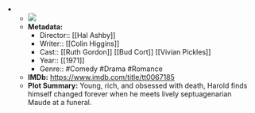 - 
    - ![](https://m.media-amazon.com/images/M/MV5BY2M5Mzg3NjctZTlkNy00MTU0LWFlYTQtY2E2Y2M4NjNiNzllXkEyXkFqcGdeQXVyMTAwMzUyOTc@._V1_SX300.jpg)  
    - **Metadata:**
        - Director:: [[Hal Ashby]]
        - Writer:: [[Colin Higgins]]
        - Cast:: [[Ruth Gordon]] [[Bud Cort]] [[Vivian Pickles]]
        - Year:: [[1971]]
        - Genre:: #Comedy #Drama #Romance
    - **IMDb:** https://www.imdb.com/title/tt0067185
    - **Plot Summary:** Young, rich, and obsessed with death, Harold finds himself changed forever when he meets lively septuagenarian Maude at a funeral.
